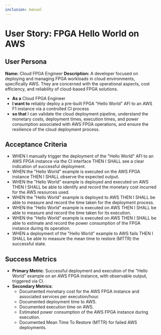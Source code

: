```yaml
---
inclusion: manual
---
```


# User Story: FPGA Hello World on AWS

## User Persona

**Name:** Cloud FPGA Engineer
**Description:** A developer focused on deploying and managing FPGA workloads in cloud environments, specifically AWS. They are concerned with the operational aspects, cost efficiency, and reliability of cloud-based FPGA solutions.

- **As a** Cloud FPGA Engineer
- **I want to** reliably deploy a pre-built FPGA "Hello World" AFI to an AWS F1 instance via a controlled CI process
- **so that** I can validate the cloud deployment pipeline, understand the monetary costs, deployment times, execution times, and power consumption associated with AWS FPGA operations, and ensure the resilience of the cloud deployment process.

## Acceptance Criteria

- WHEN I manually trigger the deployment of the "Hello World" AFI to an AWS FPGA instance via the CI interface THEN I SHALL see a clear indication of successful deployment.
- WHEN the "Hello World" example is executed on the AWS FPGA instance THEN I SHALL observe the expected output.
- WHEN the "Hello World" example is deployed and executed on AWS THEN I SHALL be able to identify and record the monetary cost incurred for the AWS resources used.
- WHEN the "Hello World" example is deployed to AWS THEN I SHALL be able to measure and record the time taken for the deployment process.
- WHEN the "Hello World" example is executed on AWS THEN I SHALL be able to measure and record the time taken for its execution.
- WHEN the "Hello World" example is executed on AWS THEN I SHALL be able to estimate and record the power consumption of the FPGA instance during its operation.
- WHEN a deployment of the "Hello World" example to AWS fails THEN I SHALL be able to measure the mean time to restore (MTTR) the successful state.

## Success Metrics

- **Primary Metric**: Successful deployment and execution of the "Hello World" example on an AWS FPGA instance, with observable output, triggered via CI.
- **Secondary Metrics**:
    - Documented monetary cost for the AWS FPGA instance and associated services per execution/hour.
    - Documented deployment time to AWS.
    - Documented execution time on AWS.
    - Estimated power consumption of the AWS FPGA instance during execution.
    - Documented Mean Time To Restore (MTTR) for failed AWS deployments.
